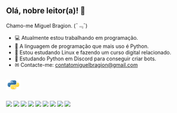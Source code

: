 ## Olá, nobre leitor(a)! 👋
Chamo-me Miguel Bragion. (ˉ﹃ˉ)

- 💻 Atualmente estou trabalhando em programação.
- 🐍 A linguagem de programação que mais uso é Python.
- 🐧 Estou estudando Linux e fazendo um curso digital relacionado.
- 🤖 Estudando Python em Discord para conseguir criar bots.
- ✉ Contacte-me: contatomiguelbragion@gmail.com


<div style="display: inline_block"><br>
  <img align="center" alt="Rafa-Python" height="30" width="40" src="https://raw.githubusercontent.com/devicons/devicon/master/icons/python/python-original.svg">
</div>

  ##
 
<div> 
  <a href="https://www.youtube.com/@MiguelBragion" target="_blank"><img src="https://img.shields.io/badge/YouTube-FF0000?style=for-the-badge&logo=youtube&logoColor=white" target="_blank"></a>
  <a href="https://www.instagram.com/miguel_bragion/" target="_blank"><img src="https://img.shields.io/badge/-Instagram-%23E4405F?style=for-the-badge&logo=instagram&logoColor=white" target="_blank"></a>
  <a href="https://www.threads.net/@miguel_bragion" target="_blank"><img src="https://img.shields.io/badge/-Threads-%23333?style=for-the-badge&logo=Threads&logoColor=white" target="_blank"></a>
  <a href="https://www.tiktok.com/@miguel_bragion" target="_blank"><img src="https://img.shields.io/badge/-TikTok-%23333?style=for-the-badge&logo=TikTok&logoColor=white" target="_blank"></a>
 	<a href="https://www.twitch.tv/miguel_bragion" target="_blank"><img src="https://img.shields.io/badge/Twitch-9146FF?style=for-the-badge&logo=twitch&logoColor=white" target="_blank"></a>
 <a href="https://www.reddit.com/user/Miguel_Bragion/" target="_blank"><img src="https://img.shields.io/badge/Reddit-FF0000?style=for-the-badge&logo=reddit&logoColor=white" target="_blank"></a> 
  <a href = "https://x.com/MiguelBragion"><img src="https://img.shields.io/badge/-X-%23333?style=for-the-badge&logo=X&logoColor=white" target="_blank"></a>
  <a href = "https://open.spotify.com/user/31hah7htnfcaaznmiatcz3rdh4v4"><img src="https://img.shields.io/badge/-Spotify-%E4D00A5?style=for-the-badge&logo=Spotify&logoColor=white" target="_blank"></a>
  <a href="https://steamcommunity.com/id/miguel_bragion/" target="_blank"><img src="https://img.shields.io/badge/-Steam-%230077B5?style=for-the-badge&logo=Steam&logoColor=white" target="_blank"></a> 
  
</div>
